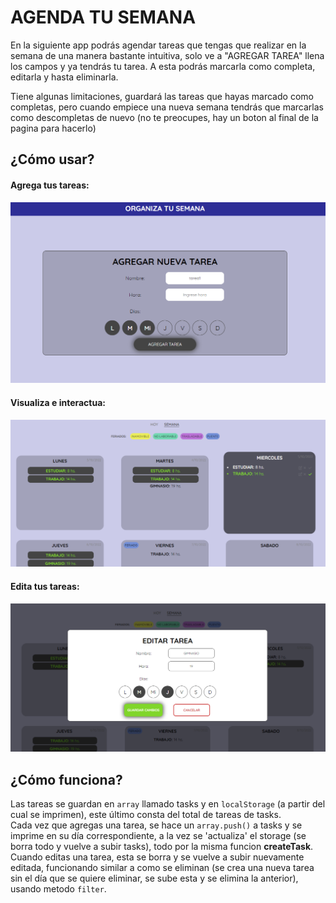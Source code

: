 # AGENDA TU SEMANA
En la siguiente app podrás agendar tareas que tengas que realizar en la semana de una manera bastante intuitiva, solo ve a "AGREGAR TAREA" llena los campos y ya tendrás tu tarea.
A esta podrás marcarla como completa, editarla y hasta eliminarla.
  
Tiene algunas limitaciones, guardará las tareas que hayas marcado como completas, pero cuando empiece una nueva semana tendrás que marcarlas como descompletas de nuevo (no te preocupes, hay un boton al final de la pagina para hacerlo)  
  
¿Cómo usar?  
---  
#### Agrega tus tareas:  
![Form para cargar tareas](readmeimages/formImg.png "Form para cargar tus tareas")  
  
#### Visualiza e interactua:  
![Visualizacion de tareas](readmeimages/tasksImg.png "Form para cargar tus tareas")  
  
#### Edita tus tareas:  
![Visualizacion de tareas](readmeimages/editImg.png "Form para cargar tus tareas")  
  
  
¿Cómo funciona?  
---  
Las tareas se guardan en `array` llamado tasks y en `localStorage` (a partir del cual se imprimen), este último consta del total de tareas de tasks.  
Cada vez que agregas una tarea, se hace un `array.push()` a tasks y se imprime en su día correspondiente, a la vez se 'actualiza' el storage (se borra todo y vuelve a subir tasks), todo por la misma funcion __createTask__.  
Cuando editas una tarea, esta se borra y se vuelve a subir nuevamente editada, funcionando similar a como se eliminan (se crea una nueva tarea sin el día que se quiere eliminar, se sube esta y se elimina la anterior), usando metodo `filter`.
